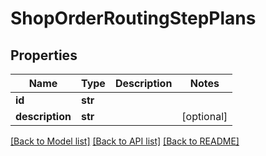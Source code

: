 # ShopOrderRoutingStepPlans

## Properties
Name | Type | Description | Notes
------------ | ------------- | ------------- | -------------
**id** | **str** |  | 
**description** | **str** |  | [optional] 

[[Back to Model list]](../README.md#documentation-for-models) [[Back to API list]](../README.md#documentation-for-api-endpoints) [[Back to README]](../README.md)


